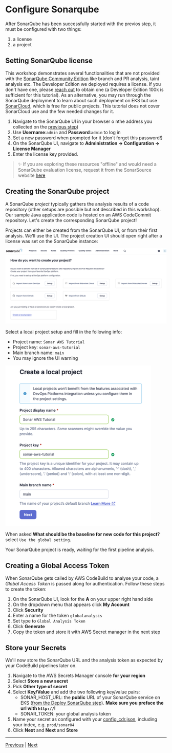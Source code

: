 # Configure Sonarqube

After SonarQube has been successfully started with the previos step, it must be configured with two things:

1. a license
1. a project

## Setting SonarQube license

This workshop demonstrates several functionalities that are not provided with the [SonarQube Community Edition](https://www.sonarsource.com/open-source-editions/sonarqube-community-edition/) like branch and PR analysis, taint analysis etc.
The Developer Edition we deployed requires a license.
If you don't have one, please [reach out](https://www.sonarsource.com/plans-and-pricing/developer/) to obtain one (a Developer Edition 100k is sufficient for this tutorial).
As an alternative, you may run through the SonarQube deployment to learn about such deployment on EKS but use [SonarCloud](https://www.sonarsource.com/products/sonarcloud/), which is free for public projects. This tutorial does not cover SonarCloud use and the few needed changes for it.

1. Navigate to the SonarQube UI in your browser o nthe address you collected on the [previous step](../2.DeploySonarQube/README.md))
2. Use **Username**\:`admin` and **Password**\:`admin` to log in
3. Set a new password when prompted for it (don't forget this password!)
4. On the SonarQube UI, navigate to **Administration -> Configuration -> License Manager**
5. Enter the license key provided.

> ✨ If you are exploring these resources "offline" and would need a SonarQube evaluation license, request it from the SonarSource website [here](https://www.sonarsource.com/plans-and-pricing/)

## Creating the SonarQube project

A SonarQube *project* typically gathers the analysis results of a code repository (other setups are possible but not described in this workshop). Our sample Java application code is hosted on an AWS CodeCommit repository. Let's create the corresponding SonarQube project!

Projects can either be created from the SonarQube UI, or from their first analysis. We'll use the UI.
The project creation UI should open right after a license was set on the SonarQube instance:

![](../../assets/2.CleanCode/create-1.png)

Select a local project setup and fill in the following info:

* Project name: `Sonar AWS Tutorial`
* Project key: `sonar-aws-tutorial`
* Main branch name: `main`
* You may ignore the UI warning

![Create the project](../../assets/2.CleanCode/create-2.png)

When asked **What should be the baseline for new code for this project?** select `Use the global setting`.

Your SonarQube project is ready, waiting for the first pipeline analysis.

## Creating a Global Access Token

When SonarQube gets called by AWS CodeBuild to analyse your code, a *Global Access Token* is passed along for authentication. Follow these steps to create the token:

1. On the SonarQube UI, look for the **A** on your upper right hand side
1. On the dropdown menu that appears click **My Account**
1. Click **Security**
1. Enter a name for the token `globalanalysis`
1. Set type to `Global Analysis Token`
1. Click **Generate**
1. Copy the token and store it with AWS Secret manager in the next step

## Store your Secrets

We'll now store the SonarQube URL and the analysis token as expected by your CodeBuild pipelines later on.

1. Navigate to the AWS Secrets Manager console **for your region**
1. Select **Store a new secret**
1. Pick **Other type of secret**
1. Select **Key/Value** and add the two following key/value pairs:
    * SONAR_HOST_URL: the **public** URL of your SonarQube service on EKS ([from the Deploy SonarQube step](../2.DeploySonarQube/README.md)).  **Make sure you preface the url with `http://`!**
    * SONAR_TOKEN: your global analysis token
1. Name your secret as configured with your [config_cdr.json](../../cdk/config_crd.json), including your index, e.g. `prod/sonar04`
1. Click **Next** and **Next** and **Store**

----
[Previous](../2.DeploySonarQube/README.md) | [Next](../../3.DevOps/README.md)
